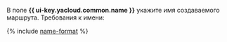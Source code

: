 В поле **{{ ui-key.yacloud.common.name }}** укажите имя создаваемого маршрута. Требования к имени:

{% include [name-format](../../name-format.md) %}